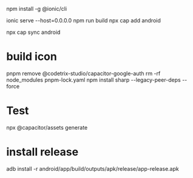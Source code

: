 npm install -g @ionic/cli

ionic serve --host=0.0.0.0
npm run build
npx cap add android

npx cap sync android

# build icon
pnpm remove @codetrix-studio/capacitor-google-auth
rm -rf node_modules pnpm-lock.yaml
npm install sharp --legacy-peer-deps --force

# Test
npx @capacitor/assets generate

# install release
adb install -r android/app/build/outputs/apk/release/app-release.apk